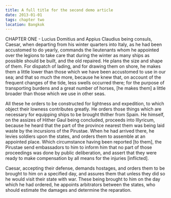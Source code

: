 ```yaml
---
title: A full title for the second demo article
date: 2013-01-01
tags: chapter two
location: Bangkok
---
```


CHAPTER ONE - Lucius Domitius and Appius Claudius being consuls, Caesar, when departing from his winter quarters into Italy, as he had been accustomed to do yearly, commands the lieutenants whom he appointed over the legions to take care that during the winter as many ships as possible should be built, and the old repaired. He plans the size and shape of them. For dispatch of lading, and for drawing them on shore, he makes them a little lower than those which we have been accustomed to use in our sea; and that so much the more, because he knew that, on account of the frequent changes of the tide, less swells occurred there; for the purpose of transporting burdens and a great number of horses, [he makes them] a little broader than those which we use in other seas.

All these he orders to be constructed for lightness and expedition, to which object their lowness contributes greatly. He orders those things which are necessary for equipping ships to be brought thither from Spain. He himself, on the assizes of Hither Gaul being concluded, proceeds into Illyricum, because he heard that the part of the province nearest them was being laid waste by the incursions of the Pirustae. When he had arrived there, he levies soldiers upon the states, and orders them to assemble at an appointed place. Which circumstance having been reported [to them], the Pirustae send embassadors to him to inform him that no part of those proceedings was done by public deliberation, and assert that they were ready to make compensation by all means for the injuries [inflicted].

Caesar, accepting their defense, demands hostages, and orders them to be brought to him on a specified day, and assures them that unless they did so he would visit their state with war. These being brought to him on the day which he had ordered, he appoints arbitrators between the states, who should estimate the damages and determine the reparation. 